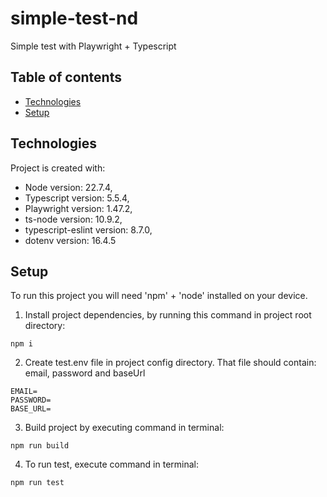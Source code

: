 # simple-test-nd

Simple test with Playwright + Typescript

## Table of contents

- [Technologies](#technologies)
- [Setup](#setup)

## Technologies

Project is created with:

- Node version: 22.7.4,
- Typescript version: 5.5.4,
- Playwright version: 1.47.2,
- ts-node version: 10.9.2,
- typescript-eslint version: 8.7.0,
- dotenv version: 16.4.5

## Setup

To run this project you will need 'npm' + 'node' installed on your device.

1. Install project dependencies, by running this command in project root directory:

```
npm i
```

2. Create test.env file in project config directory. That file should contain: email, password and baseUrl

```
EMAIL=
PASSWORD=
BASE_URL=
```

3. Build project by executing command in terminal:

```
npm run build
```

4. To run test, execute command in terminal:

```
npm run test
```
